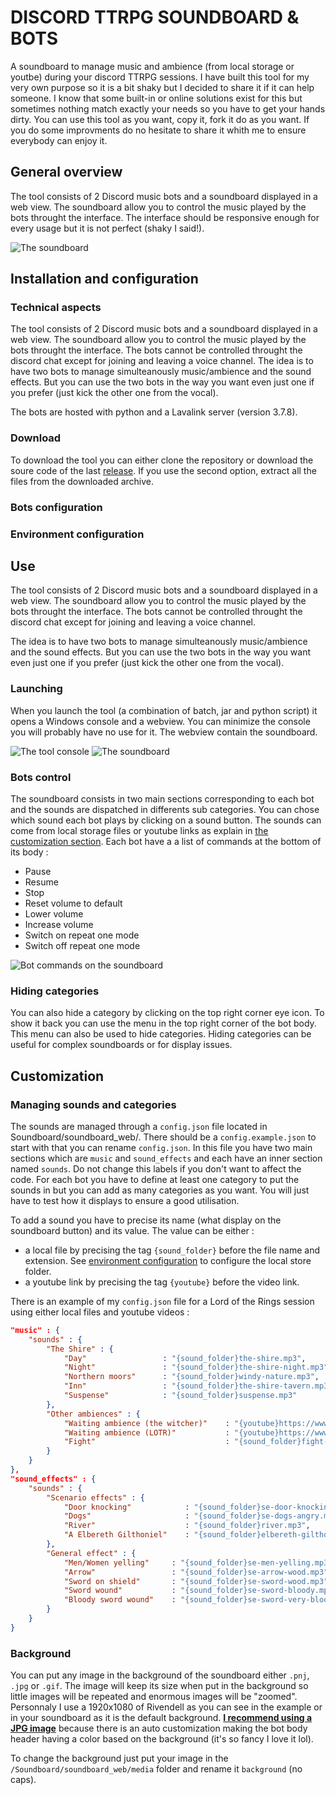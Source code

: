 # DISCORD TTRPG SOUNDBOARD & BOTS
A soundboard to manage music and ambience (from local storage or youtbe) during your discord TTRPG sessions. I have built this tool for my very own purpose so it is a bit shaky but I decided to share it if it can help someone. I know that some built-in or online solutions exist for this but sometimes nothing match exactly your needs so you have to get your hands dirty. You can use this tool as you want, copy it, fork it do as you want. If you do some improvments do no hesitate to share it whith me to ensure everybody can enjoy it. 

## General overview
The tool consists of 2 Discord music bots and a soundboard displayed in a web view. The soundboard allow you to control the music played by the bots throught the interface. The interface should be responsive enough for every usage but it is not perfect (shaky I said!). 

![The soundboard](https://github.com/AurelienDellac/discord-ttrpg-soundboard/assets/33094417/c114ffbe-a0fa-43b5-b62d-e13f9e368f43)


## Installation and configuration
### Technical aspects
The tool consists of 2 Discord music bots and a soundboard displayed in a web view. The soundboard allow you to control the music played by the bots throught the interface. The bots cannot be controlled throught the discord chat except for joining and leaving a voice channel. The idea is to have two bots to manage simulteanously music/ambience and the sound effects. But you can use the two bots in the way you want even just one if you prefer (just kick the other one from the vocal).

The bots are hosted with python and a Lavalink server (version 3.7.8).

### Download
To download the tool you can either clone the repository or download the soure code of the last [release](https://github.com/AurelienDellac/discord-ttrpg-soundboard/releases). If you use the second option, extract all the files from the downloaded archive.

### Bots configuration

### Environment configuration



## Use
The tool consists of 2 Discord music bots and a soundboard displayed in a web view. The soundboard allow you to control the music played by the bots throught the interface. The bots cannot be controlled throught the discord chat except for joining and leaving a voice channel.

The idea is to have two bots to manage simulteanously music/ambience and the sound effects. But you can use the two bots in the way you want even just one if you prefer (just kick the other one from the vocal).

### Launching
When you launch the tool (a combination of batch, jar and python script) it opens a Windows console and a webview. You can minimize the console you will probably have no use for it. The webview contain the soundboard.

![The tool console](https://github.com/AurelienDellac/discord-ttrpg-soundboard/assets/33094417/df596735-2349-4ba0-982f-d1efec75f9db)
![The soundboard](https://github.com/AurelienDellac/discord-ttrpg-soundboard/assets/33094417/c114ffbe-a0fa-43b5-b62d-e13f9e368f43)

### Bots control
The soundboard consists in two main sections corresponding to each bot and the sounds are dispatched in differents sub categories. You can chose which sound each bot plays by clicking on a sound button. The sounds can come from local storage files or youtube links as explain in [the customization section](#customization). Each bot have a a list of commands at the bottom of its body :
- Pause
- Resume
- Stop
- Reset volume to default
- Lower volume
- Increase volume
- Switch on repeat one mode
- Switch off repeat one mode

![Bot commands on the soundboard](https://github.com/AurelienDellac/discord-ttrpg-soundboard/assets/33094417/873a97e5-f251-4331-9ecc-6b075ac372c2)

### Hiding categories
You can also hide a category by clicking on the top right corner eye icon. To show it back you can use the menu in the top right corner of the bot body. This menu can also be used to hide categories. Hiding categories can be useful for complex soundboards or for display issues.

## Customization
### Managing sounds and categories
The sounds are managed through a `config.json` file located in Soundboard/soundboard_web/. There should be a `config.example.json` to start with that you can rename `config.json`. In this file you have two main sections which are `music` and `sound_effects` and each have an inner section named `sounds`. Do not change this labels if you don't want to affect the code. For each bot you have to define at least one category to put the sounds in but you can add as many categories as you want. You will just have to test how it displays to ensure a good utilisation.

To add a sound you have to precise its name (what display on the soundboard button) and its value. The value can be either :
- a local file by precising the tag `{sound_folder}` before the file name and extension. See [environment configuration](#environment-configuration) to configure the local store folder.
- a youtube link by precising the tag `{youtube}` before the video link.


There is an example of my `config.json` file for a Lord of the Rings session using either local files and youtube videos :
```json
"music" : {
    "sounds" : {
        "The Shire" : {
            "Day"                 : "{sound_folder}the-shire.mp3",
            "Night"               : "{sound_folder}the-shire-night.mp3",
            "Northern moors"      : "{sound_folder}windy-nature.mp3",
            "Inn"                 : "{sound_folder}the-shire-tavern.mp3",
            "Suspense"            : "{sound_folder}suspense.mp3"
        },
        "Other ambiences" : {
            "Waiting ambience (the witcher)"    : "{youtube}https://www.youtube.com/watch?v=zAAVbFToD10",
            "Waiting ambience (LOTR)"           : "{youtube}https://www.youtube.com/watch?v=IxQ6sBDoylQ",
            "Fight"                             : "{sound_folder}fight-low-level.mp3"
        }
    }
},
"sound_effects" : {
    "sounds" : {
        "Scenario effects" : {
            "Door knocking"            : "{sound_folder}se-door-knocking.mp3",
            "Dogs"                     : "{sound_folder}se-dogs-angry.mp3",
            "River"                    : "{sound_folder}river.mp3",
            "A Elbereth Gilthoniel"    : "{sound_folder}elbereth-gilthoniel.mp3"
        },
        "General effect" : {
            "Men/Women yelling"     : "{sound_folder}se-men-yelling.mp3",
            "Arrow"                 : "{sound_folder}se-arrow-wood.mp3",
            "Sword on shield"       : "{sound_folder}se-sword-wood.mp3",
            "Sword wound"           : "{sound_folder}se-sword-bloody.mp3",
            "Bloody sword wound"    : "{sound_folder}se-sword-very-bloody.mp3"
        }
    }
}
```

### Background
You can put any image in the background of the soundboard either ``.pnj``, ``.jpg`` or ``.gif``. The image will keep its size when put in the background so little images will be repeated and enormous images will be "zoomed". Personnaly I use a 1920x1080 of Rivendell as you can see in the example or in your soundboard as it is the default background. <ins>**I recommend using a JPG image**</ins> because there is an auto customization making the bot body header having a color based on the background (it's so fancy I love it lol).

To change the background just put your image in the ``/Soundboard/soundboard_web/media`` folder and rename it ``background`` (no caps).
